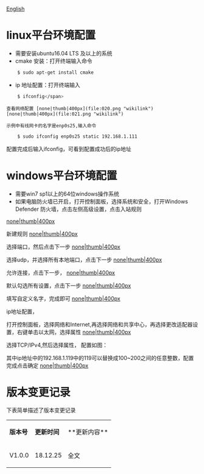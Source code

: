 [English](Ethernet_Configuration "wikilink")

# linux平台环境配置

*   需要安装ubuntu16.04 LTS 及以上的系统
*   cmake 安装：打开终端输入命令

```sh
    $ sudo apt-get install cmake
```

*   ip 地址配置：打开终端输入

```sh
    $ ifconfig</span>
```

    查看网络配置 [none|thumb|400px](file:020.png "wikilink") [none|thumb|400px](file:021.png "wikilink")

    示例中有线网卡的名字是enp0s25,输入命令

```sh
    $ sudo ifconfig enp0s25 static 192.168.1.111
```


配置完成后输入ifconfig，可看到配置成功后的ip地址

# windows平台环境配置

*   需要win7 sp1以上的64位windows操作系统
*   如果电脑防火墙已开启，打开控制面板，选择系统和安全，打开Windows Defender 防火墙，点击左侧高级设置，点击入站规则

[none|thumb|400px](file:001.png "wikilink")

新建规则 [none|thumb|400px](file:002.png "wikilink")

选择端口，然后点击下一步 [none|thumb|400px](file:003.png "wikilink")

选择udp，并选择所有本地端口，点击下一步 [none|thumb|400px](file:004.png "wikilink")

允许连接，点击下一步， [none|thumb|400px](file:005.png "wikilink")

默认勾选所有设置，点击下一步 [none|thumb|400px](file:006.png "wikilink")

填写自定义名字，完成即可 [none|thumb|400px](file:007.png "wikilink")

ip地址配置，

打开控制面板，选择网络和Internet,再选择网络和共享中心，再选择更改适配器设置，右键单击以太网，选择属性 [none|thumb|400px](file:008.png "wikilink")

选择TCP/IPv4,然后选择属性， 配置如图：

其中ip地址中的192.168.1.119中的119可以替换成100~200之间的任意整数，配置完成点击确定 [none|thumb|400px](file:009.png "wikilink")

# 版本变更记录

下表简单描述了版本变更记录

<table>
<tbody>
<tr class="odd">
<td align="left">

**版本号**
</td>
<td align="left">

**更新时间**
</td>
<td align="left">
 **更新内容**
</td>
</tr>
<tr class="even">
<td align="left">

V1.0.0
</td>
<td align="left">

18.12.25
</td>
<td align="left">

全文
</td>
</tr>
</tbody>
</table>
